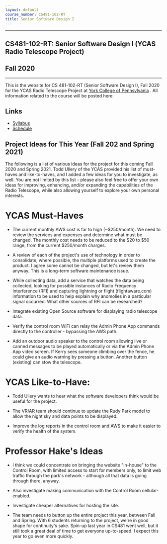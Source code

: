 ```yaml
---
layout: default
course_number: CS481-102-RT
title: Senior Software Design I
---
```


--- --- --- --- --- --- --- --- --- --- --- --- --- --- --- --- --- --- --- --- --- --- --- ---

## CS481-102-RT: Senior Software Design I (YCAS Radio Telescope Project)

## Fall 2020

--- --- --- --- --- --- --- --- --- --- --- --- --- --- --- --- --- --- --- --- --- --- --- ---

This is the website for CS 481-102-RT (Senior Software Design I), Fall 2020 for the YCAS Radio Telescope Project at [York College of Pennsylvania](http://www.ycp.edu) .  All information related to the course will be posted here.

## Links

* [Syllabus](syllabus.html)
* [Schedule](schedule.html)

## Project Ideas for This Year (Fall 202 and Spring 2021)
The following is a list of various ideas for the project for this coming Fall 2020 and Spring 2021.  Todd Ullery of the YCAS provided his list of must-haves and like-to-haves, and I added a few ideas for you to investigate, as well.  You are not limited by this list - please also feel free to offer your own ideas for improving, enhancing, and/or expanding the capabilities of the Radio Telescope, while also allowing yourself to explore your own personal interests.

# YCAS Must-Haves

* The current monthly AWS cost is far to high (~$250/month).  We need to review the services and expenses and determine what must be changed.  The monthly cost needs to be reduced to the $20 to $50 range, from the current $250/month charges.

* A review of each of the project's use of technology in order to consolidate, where possible, the multiple platforms used to create the product. I agree some cannot be changed, but let's review them anyway. This is a long-term software maintenance issue.

* While collecting data, add a service that watches the data being collected, looking for possible instances of Radio Frequency Interference (RFI) and capturing lightning or flight (flightaware.com) information to be used to help explain why anomolies in a particular signal occurred. What other sources of RFI can be researched?

* Integrate existing Open Source software for displaying radio telescope data.

* Verify the control room WiFi can relay the Admin Phone App commands directly to the controller - bypassing the AWS path.

* Add an outdoor audio speaker to the control room allowing live or canned messages to be played automatically or via the Admin Phone App video screen. If Kerry sees someone climbing over the fence, he could give an audio warning by pressing a button. Another button (existing) can stow the telescope.

# YCAS Like-to-Have:

* Todd Ullery wants to hear what the software developers think would be useful for the project.

* The VR/AR team should continue to update the Rudy Park model to allow the night sky and data points to be displayed.

* Improve the log reports in the control room and AWS to make it easier to verify the health of the system.


# Professor Hake's Ideas

* I think we could concentrate on bringing the website "in-house" to the Control Room, with limited access to start for members only, to limit web traffic through the park's network - although all that data is going through there, anyway.

* Also investigate making communication with the Control Room cellular-enabled.

* Investigate cheaper alternatives for hosting the site.

* The team needs to button up the entire project this year, between Fall and Spring.  With 6 students returning to the project, we're in good shape for continuity's sake.  Spin-up last year in CS481 went well, but it still took a great deal of time to get everyone up-to-speed.  I expect this year to go even more quickly.
